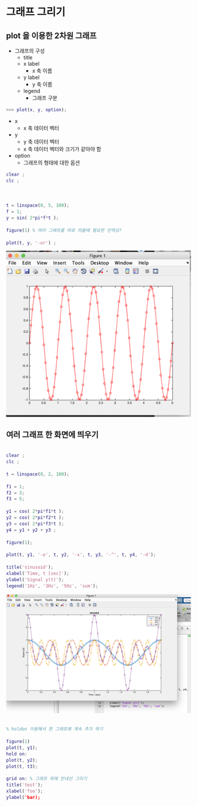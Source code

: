 # 그래프 그리기


## plot 을 이용한 2차원 그래프
* 그래프의 구성
    - title
    - x label
        - x 축 이름
    - y label
        - y 축 이름
    - legend
        - 그래프 구분

```matlab
>>> plot(x, y, option);
```

- x 
    - x 축 데이터 벡터
- y
    - y 축 데이터 벡터
    - x 축 데이터 벡터와 크기가 같아야 함
- option
    - 그래프의 형태에 대한 옵션

```matlab
clear ;
clc ;



t = linspace(0, 5, 100);
f = 1;
y = sin( 2*pi*f*t );

figure(1) % 여러 그래프를 따로 띄울때 필요한 인덱싱?

plot(t, y, '-or') ;
```

![1](./images/1.png)



## 여러 그래프 한 화면에 띄우기

```matlab

clear ;
clc ;

t = linspace(0, 2, 100);

f1 = 1;
f2 = 3;
f3 = 5;

y1 = cos( 2*pi*f1*t );
y2 = cos( 2*pi*f2*t );
y3 = cos( 2*pi*f3*t );
y4 = y1 + y2 + y3 ;

figure(1);

plot(t, y1, '-o', t, y2, '-x', t, y3, '-^', t, y4, '-d');

title('sinusoid');
xlabel('Time, t [sec]');
ylabel('Signal y(t)');
legend('1Hz', '3Hz', '5Hz', 'sum');

```

![2](./images/2.png)


```matlab

% holdon 이용해서 한 그래프에 계속 추가 하기

figure(1)
plot(t, y1);
hold on:
plot(t, y2);
plot(t, t3);

grid on: % 그래프 위에 안내선 그리기
title('test');
xlabel('foo');
ylabel('bar);

```
